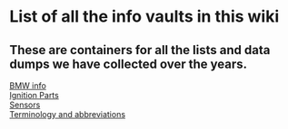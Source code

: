# List of all the info vaults in this wiki
## These are containers for all the lists and data dumps we have collected over the years.

[BMW info](Vault-BMW-Info.md)  
[Ignition Parts](Vault-Of-Ignition-Parts.md)  
[Sensors](Vault-Of-Sensors.md)  
[Terminology and abbreviations](Vault-Of-Terminology.md)  
